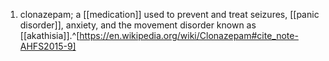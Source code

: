 1. clonazepam; a [[medication]] used to prevent and treat seizures, [[panic disorder]], anxiety, and the movement disorder known as [[akathisia]].^[https://en.wikipedia.org/wiki/Clonazepam#cite_note-AHFS2015-9]